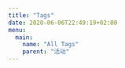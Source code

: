 ```yaml
---
title: "Tags"
date: 2020-06-06T22:49:19+02:00
menu:
  main:
    name: "All Tags"
    parent: "活动"
---
```


